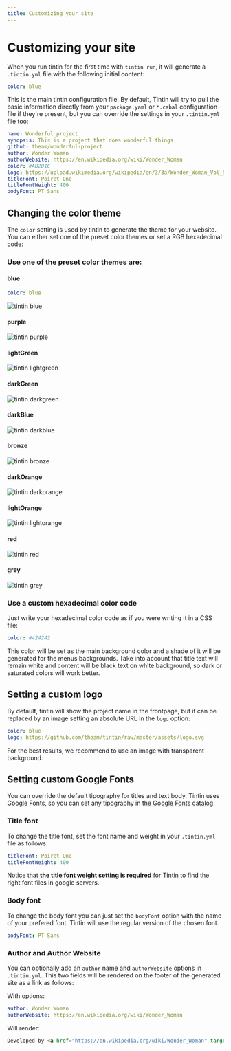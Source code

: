 ```yaml
---
title: Customizing your site
---
```


# Customizing your site

When you run tintin for the first time with `tintin run`, it will generate a `.tintin.yml`
file with the following initial content:

```yaml
color: blue
```

This is the main tintin configuration file. By default, Tintin will try to pull the basic
information directly from your `package.yaml` or `*.cabal` configuration file if they're present,
but you can override the settings in your `.tintin.yml` file too:

```yaml
name: Wonderful project
synopsis: This is a project that does wonderful things
github: theam/wonderful-project
author: Wonder Woman
authorWebsite: https://en.wikipedia.org/wiki/Wonder_Woman
color: #AB2D1C
logo: https://upload.wikimedia.org/wikipedia/en/3/3a/Wonder_Woman_Vol_5_16.png
titleFont: Poiret One
titleFontWeight: 400
bodyFont: PT Sans
```

## Changing the color theme

The `color` setting is used by tintin to generate the theme for your website.
You can either set one of the preset color themes or set a RGB hexadecimal code:

### Use one of the preset color themes are:

#### blue

```yaml
color: blue
```

![tintin blue](https://s3-eu-west-1.amazonaws.com/worldwideapps/assets/tintin_blue.png)

#### purple

![tintin purple](https://s3-eu-west-1.amazonaws.com/worldwideapps/assets/tintin_purple.png)

#### lightGreen

![tintin lightgreen](https://s3-eu-west-1.amazonaws.com/worldwideapps/assets/tintin_lightgreen.png)

#### darkGreen

![tintin darkgreen](https://s3-eu-west-1.amazonaws.com/worldwideapps/assets/tintin_darkgreen.png)

#### darkBlue

![tintin darkblue](https://s3-eu-west-1.amazonaws.com/worldwideapps/assets/tintin_darkblue.png)

#### bronze

![tintin bronze](https://s3-eu-west-1.amazonaws.com/worldwideapps/assets/tintin_bronze.png)

#### darkOrange

![tintin darkorange](https://s3-eu-west-1.amazonaws.com/worldwideapps/assets/tintin_darkorange.png)

#### lightOrange

![tintin lightorange](https://s3-eu-west-1.amazonaws.com/worldwideapps/assets/tintin_lightorange.png)

#### red

![tintin red](https://s3-eu-west-1.amazonaws.com/worldwideapps/assets/tintin_red.png)

#### grey

![tintin grey](https://s3-eu-west-1.amazonaws.com/worldwideapps/assets/tintin_grey.png)

### Use a custom hexadecimal color code

Just write your hexadecimal color code as if you were writing it in a CSS file:

```yaml
color: #424242
```

This color will be set as the main background color and a shade of it will be generated for the menus backgrounds. Take into account that title text will remain white and content will be black text on white background, so dark or saturated colors will work better.

## Setting a custom logo

By default, tintin will show the project name in the frontpage, but it can be replaced by an image setting an absolute URL in the `logo` option:

```yaml
color: blue
logo: https://github.com/theam/tintin/raw/master/assets/logo.svg
```

For the best results, we recommend to use an image with transparent background.

## Setting custom Google Fonts

You can override the default tipography for titles and text body. Tintin uses Google Fonts, so you can set any tipography in [the Google Fonts catalog](https://fonts.google.com).

### Title font

To change the title font, set the font name and weight in your `.tintin.yml` file as follows:

```yaml
titleFont: Poiret One
titleFontWeight: 400
```

Notice that **the title font weight setting is required** for Tintin to find the right font files in google servers.

### Body font

To change the body font you can just set the `bodyFont` option with the name of your prefered font. Tintin will use the regular version of the chosen font.

```yaml
bodyFont: PT Sans
```

### Author and Author Website

You can optionally add an `author` name and `authorWebsite` options in `.tintin.yml`. This two fields will be rendered on the footer of the generated site as a link as follows:

With options:
```yaml
author: Wonder Woman
authorWebsite: https://en.wikipedia.org/wiki/Wonder_Woman
```

Will render:
```html
Developed by <a href="https://en.wikipedia.org/wiki/Wonder_Woman" target="_blank">Wonder Woman</a>
```
